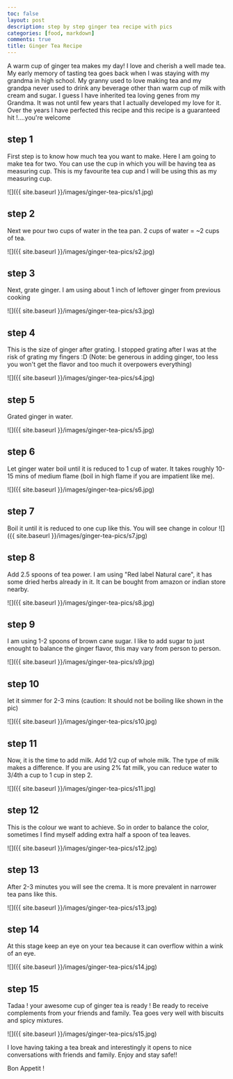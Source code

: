 ```yaml
---
toc: false
layout: post
description: step by step ginger tea recipe with pics
categories: [food, markdown]
comments: true
title: Ginger Tea Recipe 
---
```

A warm cup of ginger tea makes my day! I love and cherish a well made tea.  My early memory of tasting tea goes back when I was staying 
with my grandma in high school. My granny used to love making tea and my grandpa never used to drink any beverage other than warm cup 
of milk with cream and sugar. I guess I have inherited tea loving genes from my Grandma. It was not until few years that I actually 
developed my love for it. Over the years I have perfected this recipe and this recipe is a guaranteed hit !....you're welcome 

## step 1

First step is to know how much tea you want to make. Here I am going to make tea for two. You can use the cup in which you will be having tea as measuring cup. This is my favourite tea cup and I will be using this as my measuring cup.

![]({{ site.baseurl }}/images/ginger-tea-pics/s1.jpg)


## step 2

Next we pour two cups of water in the tea pan. 2 cups of water = ~2 cups of tea. 

![]({{ site.baseurl }}/images/ginger-tea-pics/s2.jpg)

## step 3

Next, grate ginger. I am using about 1 inch of leftover ginger from previous cooking

![]({{ site.baseurl }}/images/ginger-tea-pics/s3.jpg)

## step 4

This is the size of ginger after grating. I stopped grating after I was at the risk of grating my fingers :D (Note: be generous in adding ginger, too less you won't get the flavor and too much it overpowers everything)

![]({{ site.baseurl }}/images/ginger-tea-pics/s4.jpg)

## step 5

Grated ginger in water.

![]({{ site.baseurl }}/images/ginger-tea-pics/s5.jpg)

## step 6

Let ginger water boil until it is reduced to 1 cup of water. It takes roughly 10-15 mins of medium flame (boil in high flame if you are impatient like me).

![]({{ site.baseurl }}/images/ginger-tea-pics/s6.jpg)

## step 7

Boil it until it is reduced to one cup like this. You will see change in colour
![]({{ site.baseurl }}/images/ginger-tea-pics/s7.jpg)

## step 8

Add 2.5 spoons of tea power. I am using "Red label Natural care", it has some dried herbs already in it. It can be bought from amazon or indian store nearby.

![]({{ site.baseurl }}/images/ginger-tea-pics/s8.jpg)

## step 9

I am using 1-2 spoons of brown cane sugar. I like to add sugar to just enought to balance the ginger flavor, this may vary from person to person.

![]({{ site.baseurl }}/images/ginger-tea-pics/s9.jpg)

## step 10

let it simmer for 2-3 mins (caution: It should not be boiling like shown in the pic)

![]({{ site.baseurl }}/images/ginger-tea-pics/s10.jpg)

## step 11

Now, it is the  time to add milk. Add 1/2 cup of whole milk. The type of milk makes a difference. If you are using 2% fat milk, you can reduce water to 3/4th a cup to 1 cup in step 2.

![]({{ site.baseurl }}/images/ginger-tea-pics/s11.jpg)

## step 12

This is the colour we want to achieve. So in order to balance the color, sometimes I find myself adding extra half a spoon of tea leaves.

![]({{ site.baseurl }}/images/ginger-tea-pics/s12.jpg)

## step 13

After 2-3 minutes you will see the crema. It is more prevalent in narrower tea pans like this.

![]({{ site.baseurl }}/images/ginger-tea-pics/s13.jpg)

## step 14

At this stage keep an eye on your tea because it can overflow within a wink of an eye.

![]({{ site.baseurl }}/images/ginger-tea-pics/s14.jpg)

## step 15

Tadaa ! your awesome cup of ginger tea is ready ! Be ready to receive complements from your friends and family. Tea goes very well with biscuits and spicy mixtures. 

![]({{ site.baseurl }}/images/ginger-tea-pics/s15.jpg)

I love having taking a tea break and interestingly it opens to nice conversations with friends and family. Enjoy and stay safe!!

Bon Appetit ! 